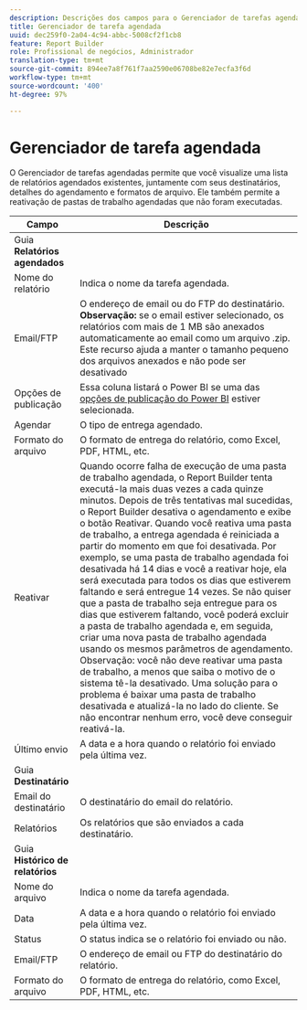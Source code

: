 ```yaml
---
description: Descrições dos campos para o Gerenciador de tarefas agendadas.
title: Gerenciador de tarefa agendada
uuid: dec259f0-2a04-4c94-abbc-5008cf2f1cb8
feature: Report Builder
role: Profissional de negócios, Administrador
translation-type: tm+mt
source-git-commit: 894ee7a8f761f7aa2590e06708be82e7ecfa3f6d
workflow-type: tm+mt
source-wordcount: '400'
ht-degree: 97%

---
```



# Gerenciador de tarefa agendada

O Gerenciador de tarefas agendadas permite que você visualize uma lista de relatórios agendados existentes, juntamente com seus destinatários, detalhes do agendamento e formatos de arquivo. Ele também permite a reativação de pastas de trabalho agendadas que não foram executadas.

| Campo | Descrição |
| --- | --- |
| Guia **Relatórios agendados** |  |
| Nome do relatório | Indica o nome da tarefa agendada. |
| Email/FTP | O endereço de email ou do FTP do destinatário. **Observação:** se o email estiver selecionado, os relatórios com mais de 1 MB são anexados automaticamente ao email como um arquivo .zip. Este recurso ajuda a manter o tamanho pequeno dos arquivos anexados e não pode ser desativado |
| Opções de publicação | Essa coluna listará o Power BI se uma das [opções de publicação do Power BI](https://experienceleague.adobe.com/docs/analytics/analyze/report-builder/publish-powerbi/power-bi.html) estiver selecionada. |
| Agendar | O tipo de entrega agendado. |
| Formato do arquivo | O formato de entrega do relatório, como Excel, PDF, HTML, etc. |
| Reativar | Quando ocorre falha de execução de uma pasta de trabalho agendada, o Report Builder tenta executá-la mais duas vezes a cada quinze minutos. Depois de três tentativas mal sucedidas, o Report Builder desativa o agendamento e exibe o botão Reativar. Quando você reativa uma pasta de trabalho, a entrega agendada é reiniciada a partir do momento em que foi desativada.  Por exemplo, se uma pasta de trabalho agendada foi desativada há 14 dias e você a reativar hoje, ela será executada para todos os dias que estiverem faltando e será entregue 14 vezes. Se não quiser que a pasta de trabalho seja entregue para os dias que estiverem faltando, você poderá excluir a pasta de trabalho agendada e, em seguida, criar uma nova pasta de trabalho agendada usando os mesmos parâmetros de agendamento.   Observação: você não deve reativar uma pasta de trabalho, a menos que saiba o motivo de o sistema tê-la desativado. Uma solução para o problema é baixar uma pasta de trabalho desativada e atualizá-la no lado do cliente. Se não encontrar nenhum erro, você deve conseguir reativá-la. |
| Último envio | A data e a hora quando o relatório foi enviado pela última vez. |
| Guia **Destinatário** |  |
| Email do destinatário | O destinatário do email do relatório. |
| Relatórios | Os relatórios que são enviados a cada destinatário. |
| Guia **Histórico de relatórios** |  |
| Nome do arquivo | Indica o nome da tarefa agendada. |
| Data | A data e a hora quando o relatório foi enviado pela última vez. |
| Status | O status indica se o relatório foi enviado ou não. |
| Email/FTP | O endereço de email ou FTP do destinatário do relatório. |
| Formato do arquivo | O formato de entrega do relatório, como Excel, PDF, HTML, etc. |

